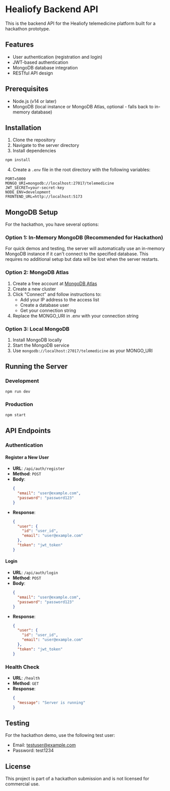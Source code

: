 # Healiofy Backend API

This is the backend API for the Healiofy telemedicine platform built for a hackathon prototype.

## Features

- User authentication (registration and login)
- JWT-based authentication
- MongoDB database integration
- RESTful API design

## Prerequisites

- Node.js (v14 or later)
- MongoDB (local instance or MongoDB Atlas, optional - falls back to in-memory database)

## Installation

1. Clone the repository
2. Navigate to the server directory
3. Install dependencies
```bash
npm install
```
4. Create a `.env` file in the root directory with the following variables:
```
PORT=5000
MONGO_URI=mongodb://localhost:27017/telemedicine
JWT_SECRET=your-secret-key
NODE_ENV=development
FRONTEND_URL=http://localhost:5173
```

## MongoDB Setup

For the hackathon, you have several options:

### Option 1: In-Memory MongoDB (Recommended for Hackathon)
For quick demos and testing, the server will automatically use an in-memory MongoDB instance if it can't connect to the specified database. This requires no additional setup but data will be lost when the server restarts.

### Option 2: MongoDB Atlas
1. Create a free account at [MongoDB Atlas](https://www.mongodb.com/cloud/atlas/register)
2. Create a new cluster
3. Click "Connect" and follow instructions to:
   - Add your IP address to the access list
   - Create a database user
   - Get your connection string
4. Replace the MONGO_URI in .env with your connection string

### Option 3: Local MongoDB
1. Install MongoDB locally
2. Start the MongoDB service
3. Use `mongodb://localhost:27017/telemedicine` as your MONGO_URI

## Running the Server

### Development
```bash
npm run dev
```

### Production
```bash
npm start
```

## API Endpoints

### Authentication

#### Register a New User
- **URL**: `/api/auth/register`
- **Method**: `POST`
- **Body**:
  ```json
  {
    "email": "user@example.com",
    "password": "password123"
  }
  ```
- **Response**:
  ```json
  {
    "user": {
      "id": "user_id",
      "email": "user@example.com"
    },
    "token": "jwt_token"
  }
  ```

#### Login
- **URL**: `/api/auth/login`
- **Method**: `POST`
- **Body**:
  ```json
  {
    "email": "user@example.com",
    "password": "password123"
  }
  ```
- **Response**:
  ```json
  {
    "user": {
      "id": "user_id",
      "email": "user@example.com"
    },
    "token": "jwt_token"
  }
  ```

### Health Check
- **URL**: `/health`
- **Method**: `GET`
- **Response**:
  ```json
  {
    "message": "Server is running"
  }
  ```

## Testing

For the hackathon demo, use the following test user:
- Email: testuser@example.com
- Password: test1234

## License

This project is part of a hackathon submission and is not licensed for commercial use. 
